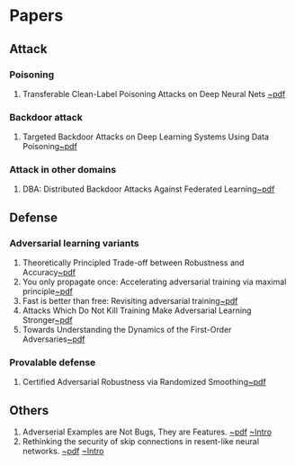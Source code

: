 # Papers
## Attack
### Poisoning
1. Transferable Clean-Label Poisoning Attacks on Deep Neural Nets
[~pdf](https://arxiv.org/pdf/1905.05897.pdf)
### Backdoor attack
1. Targeted Backdoor Attacks on Deep Learning Systems Using Data Poisoning[~pdf](https://arxiv.org/pdf/1712.05526.pdf?source=post_page---------------------------)
### Attack in other domains
1. DBA: Distributed Backdoor Attacks Against Federated Learning[~pdf](https://openreview.net/attachment?id=rkgyS0VFvr&name=original_pdf)


## Defense

### Adversarial learning variants
1. Theoretically Principled Trade-off between Robustness and Accuracy[~pdf](https://arxiv.org/pdf/1901.08573.pdf)
2. You only propagate once: Accelerating adversarial training via maximal principle[~pdf](http://papers.nips.cc/paper/8316-you-only-propagate-once-accelerating-adversarial-training-via-maximal-principle)
3. Fast is better than free: Revisiting adversarial training[~pdf](https://arxiv.org/pdf/2001.03994.pdf)
4. Attacks Which Do Not Kill Training Make Adversarial Learning Stronger[~pdf](https://arxiv.org/pdf/2002.11242.pdf)
5. Towards Understanding the Dynamics of the First-Order Adversaries[~pdf](https://proceedings.icml.cc/static/paper_files/icml/2020/1310-Paper.pdf)
### Provalable defense
1. Certified Adversarial Robustness via Randomized Smoothing[~pdf](https://arxiv.org/pdf/1902.02918.pdf)
## Others
1. Adverserial Examples are Not Bugs, They are Features.
[~pdf](https://arxiv.org/abs/1905.02175)  [~Intro](https://github.com/I-am-Bot/Papers/blob/master/1.md)
2. Rethinking the security of skip connections in resent-like neural networks.
[~pdf](https://openreview.net/pdf?id=BJlRs34Fvr)  [~Intro](https://github.com/I-am-Bot/Papers/blob/master/Rethinking%20the%20security%20of%20skip%20connections%20in%20resent-like%20neural%20networks.md)

